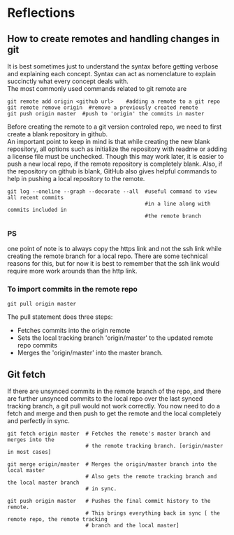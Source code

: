 # Reflections

## How to create remotes and handling changes in git

It is best sometimes just to understand the syntax before getting verbose and
explaining each concept. Syntax can act as nomenclature to explain succinctly
what every concept deals with. 
<br>The most commonly used commands related to git remote are
```
git remote add origin <github url>    #adding a remote to a git repo
git remote remove origin  #remove a previously created remote
git push origin master  #push to 'origin' the commits in master
```

Before creating the remote to a git version controled repo, we need to first
create a blank repository in github. 
<br>An important point to keep in mind is that while creating the new blank 
repository, all options such as initialize the repository with readme or 
adding a license file must be unchecked. Though this may work later, it is 
easier to push a new local repo, if the remote repository is completely blank.
Also, if the repository on github is blank, GitHub also gives helpful commands
to help in pushing a local repository to the remote.

```
git log --oneline --graph --decorate --all  #useful command to view all recent commits
                                            #in a line along with commits included in 
                                            #the remote branch
```

### PS
one point of note is to always copy the https link and not the ssh link while
creating the remote branch for a local repo. There are some technical reasons
for this, but for now it is best to remember that the ssh link would require
more work arounds than the http link.

### To import commits in the remote repo

```
git pull origin master
```
The pull statement does three steps:
- Fetches commits into the origin remote
- Sets the local tracking branch 'origin/master' to the updated remote repo commits
- Merges the 'origin/master' into the master branch.

## Git fetch
If there are unsynced commits in the remote branch of the repo, and there are further
unsynced commits to the local repo over the last synced tracking branch, a git pull would
not work correctly.
You now need to do a fetch and merge and then push to get the remote and the local completely
and perfectly in sync.

```
git fetch origin master  # Fetches the remote's master branch and merges into the
                         # the remote tracking branch. [origin/master in most cases]

git merge origin/master  # Merges the origin/master branch into the local master
                         # Also gets the remote tracking branch and the local master branch
                         # in sync.

git push origin master   # Pushes the final commit history to the remote.
                         # This brings everything back in sync [ the remote repo, the remote tracking
                         # branch and the local master]
```